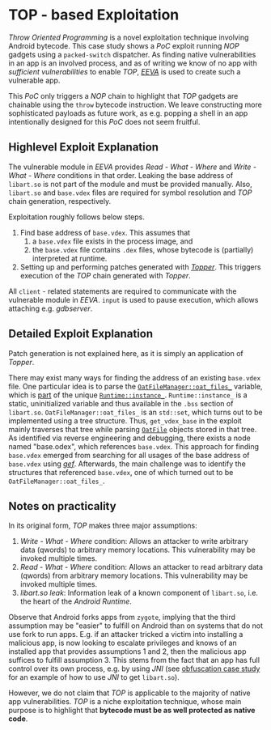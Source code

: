 # TOP - based Exploitation

*Throw Oriented Programming* is a novel exploitation technique involving Android bytecode. This case study shows a *PoC* exploit running *NOP* gadgets using a `packed-switch` dispatcher. As finding native vulnerabilities in an app is an involved process, and as of writing we know of no app with *sufficient vulnerabilities* to enable *TOP*, [*EEVA*](https://github.com/fkie-cad/eeva) is used to create such a vulnerable app.

This *PoC* only triggers a *NOP* chain to highlight that *TOP* gadgets are chainable using the `throw` bytecode instruction. We leave constructing more sophisticated payloads as future work, as e.g. popping a shell in an app intentionally designed for this *PoC* does not seem fruitful.

## Highlevel Exploit Explanation

The vulnerable module in *EEVA* provides *Read - What - Where* and *Write - What - Where* conditions in that order. Leaking the base address of `libart.so` is not part of the module and must be provided manually. Also, `libart.so` and `base.vdex` files are required for symbol resolution and *TOP* chain generation, respectively.

Exploitation roughly follows below steps.

1. Find base address of `base.vdex`. This assumes that
	1. a `base.vdex` file exists in the process image, and
	2. the `base.vdex` file contains `.dex` files, whose bytecode is (partially) interpreted at runtime.
2. Setting up and performing patches generated with [*Topper*](https://github.com/fkie-cad/Topper). This triggers execution of the *TOP* chain generated with *Topper*.

All `client` - related statements are required to communicate with the vulnerable module in *EEVA*. `input` is used to pause execution, which allows attaching e.g. *gdbserver*.

## Detailed Exploit Explanation

Patch generation is not explained here, as it is simply an application of *Topper*.

There may exist many ways for finding the address of an existing `base.vdex` file. One particular idea is to parse the [`OatFileManager::oat_files_`](https://cs.android.com/android/platform/superproject/+/android-13.0.0_r16:art/runtime/oat_file_manager.h;l=160;drc=c25a9f9c2a3637e4e1f8de182ff321748601d5ac) variable, which is [part](https://cs.android.com/android/platform/superproject/+/android-13.0.0_r16:art/runtime/runtime.h;l=1363;drc=e7e026bc67750757d85286ef3990b07e20c251a0) of the unique [`Runtime::instance_`](https://cs.android.com/android/platform/superproject/+/android-13.0.0_r16:art/runtime/runtime.h;l=1132;drc=e7e026bc67750757d85286ef3990b07e20c251a0). `Runtime::instance_` is a static, uninitialized variable and thus available in the `.bss` section of `libart.so`. `OatFileManager::oat_files_` is an `std::set`, which turns out to be implemented using a tree structure. Thus, `get_vdex_base` in the exploit mainly traverses that tree while parsing [`OatFile`](https://cs.android.com/android/platform/superproject/+/android-13.0.0_r16:art/runtime/oat_file.h;l=95;drc=69a87e30730d0c6e6e5974fd2bd001f77fffed5e) objects stored in that tree. As identified via reverse engineering and debugging, there exists a node named "base.odex", which references `base.vdex`. This approach for finding `base.vdex` emerged from searching for all usages of the base address of `base.vdex` using [*gef*](https://github.com/hugsy/gef). Afterwards, the main challenge was to identify the structures that referenced `base.vdex`, one of which turned out to be `OatFileManager::oat_files_`.

## Notes on practicality

In its original form, *TOP* makes three major assumptions:
1. *Write - What - Where* condition: Allows an attacker to write arbitrary data (qwords) to arbitrary memory locations. This vulnerability may be invoked multiple times.
2. *Read - What - Where* condition: Allows an attacker to read arbitrary data (qwords) from arbitrary memory locations. This vulnerability may be invoked multiple times.
3. *libart.so leak*: Information leak of a known component of `libart.so`, i.e. the heart of the *Android Runtime*.

Observe that Android forks apps from `zygote`, implying that the third assumption may be "easier" to fulfill on Android than on systems that do not use fork to run apps. E.g. if an attacker tricked a victim into installing a malicious app, is now looking to escalate privileges and knows of an installed app that provides assumptions 1 and 2, then the malicious app suffices to fulfill assumption 3. This stems from the fact that an app has full control over its own process, e.g. by using *JNI* (see [obfuscation case study](https://github.com/fkie-cad/TOP-Android/blob/main/case_study_obfuscation/code/PoCTOPObfuscation/app/src/main/cpp/patch.c#L179) for an example of how to use *JNI* to get `libart.so`).

However, we do not claim that *TOP* is applicable to the majority of native app vulnerabilities. *TOP* is a niche exploitation technique, whose main purpose is to highlight that **bytecode must be as well protected as native code**.
